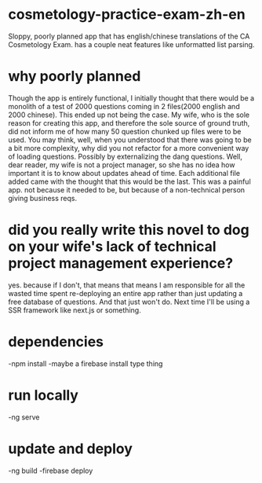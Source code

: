 # cosmetology-practice-exam-zh-en
Sloppy, poorly planned app that has english/chinese translations of the CA Cosmetology Exam. has a couple neat features like unformatted list parsing.

# why poorly planned
Though the app is entirely functional, I initially thought that there would be a monolith of a test of 2000 questions coming in 2 files(2000 english and 2000 chinese).    This ended up not being the case.  My wife, who is the sole reason for creating this app, and therefore the sole source of ground truth, did not inform me of how many 50 question chunked up files were to be used.  You may think, well, when you understood that there was going to be a bit more complexity, why did you not refactor for a more convenient way of loading questions.  Possibly by externalizing the dang questions.  Well, dear reader, my wife is not a project manager, so she has no idea how important it is to know about updates ahead of time.  Each additional file added came with the thought that this would be the last. This was a painful app.  not because it needed to be, but because of a non-technical person giving business reqs.

# did you really write this novel to dog on your wife's lack of technical project management experience?
yes.  because if I don't, that means that means I am responsible for all the wasted time spent re-deploying an entire app rather than just updating a free database of questions.  And that just won't do.  Next time I'll be using a SSR framework like next.js or something.

# dependencies
-npm install
-maybe a firebase install type thing

# run locally
-ng serve

# update and deploy
-ng build
-firebase deploy
